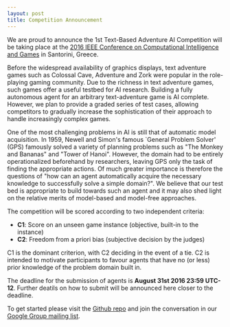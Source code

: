 ```yaml
---
layout: post
title: Competition Announcement
---
```


We are proud to announce the 1st Text-Based Adventure AI Competition will be taking place at the [2016 IEEE Conference on Computational Intelligence and Games](http://cig16.image.ece.ntua.gr) in Santorini, Greece.

Before the widespread availability of graphics displays, text adventure games such as Colossal Cave, Adventure and Zork were popular in the role-playing gaming community. Due to the richness in text adventure games, such games offer a useful testbed for AI research. Building a fully autonomous agent for an arbitrary text-adventure game is AI complete. However, we plan to provide a graded series of test cases, allowing competitors to gradually increase the sophistication of their approach to handle increasingly complex games. 

One of the most challenging problems in AI is still that of automatic model acquisition. In 1959, Newell and Simon's famous `General Problem Solver' (GPS) famously solved a variety of planning problems such as "The Monkey and Bananas" and "Tower of Hanoi". However, the domain had to be entirely operationalized beforehand by researchers, leaving GPS only the task of finding the appropriate actions. Of much greater importance is therefore the questions of "how can an agent automatically acquire the necessary knowledge to successfully solve a simple domain?". We believe that our test bed is appropriate to build towards such an agent and it may also shed light on the relative merits of model-based and model-free approaches. 

The competition will be scored according to two independent criteria:

* **C1**: Score on an unseen game instance (objective, built-in to the instance)
* **C2**: Freedom from a priori bias (subjective decision by the judges)

C1 is the dominant criterion, with C2 deciding in the event of a tie. C2 is intended to motivate participants to favour agents that have no (or less) prior knowledge of the problem domain built in.

The deadline for the submission of agents is **August 31st 2016 23:59 UTC-12**. Further deatils on how to submit will be announced here closer to the deadline.

To get started please visit the [Github repo](https://github.com/Atkrye/IEEE-CIG-Text-Adventurer-Competition) and join the conversation in our [Google Group mailing list](https://groups.google.com/d/forum/text-adventure-ai-competition). 